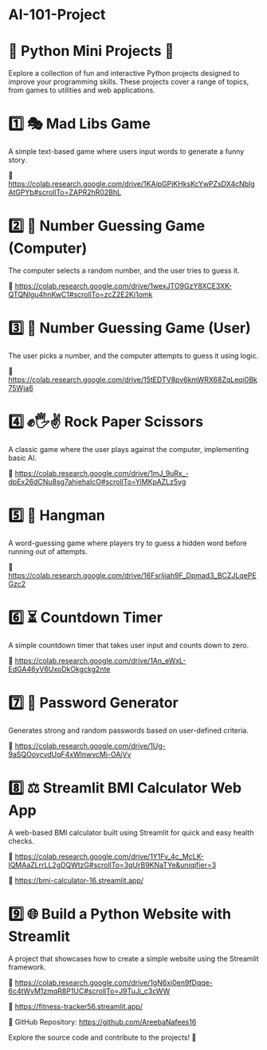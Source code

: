# AI-101-Project


# 🐍 Python Mini Projects 🚀

Explore a collection of fun and interactive Python projects designed to improve your programming skills. These projects cover a range of topics, from games to utilities and web applications.

# 1️⃣ 🎭 Mad Libs Game

A simple text-based game where users input words to generate a funny story.

🔗 https://colab.research.google.com/drive/1KAipGPjKHksKcYwPZsDX4cNbIgAtGPYb#scrollTo=ZAPR2hR02BhL

# 2️⃣ 🎯 Number Guessing Game (Computer)

The computer selects a random number, and the user tries to guess it.

🔗 https://colab.research.google.com/drive/1wexJTO9GzY8XCE3XK-QTQNIgu4hnKwC1#scrollTo=zcZ2E2Ki1omk

# 3️⃣ 🤖 Number Guessing Game (User)

The user picks a number, and the computer attempts to guess it using logic.

🔗 https://colab.research.google.com/drive/15tEDTV8pv6kmWRX68ZqLeqi0Bk75Wja6

# 4️⃣ ✊🖐✌ Rock Paper Scissors

A classic game where the user plays against the computer, implementing basic AI.

🔗 https://colab.research.google.com/drive/1mJ_9uRx_-dpEx26dCNu8sg7ahiehaIcO#scrollTo=YiMKpAZLz5vg

# 5️⃣ 🔡 Hangman

A word-guessing game where players try to guess a hidden word before running out of attempts.

🔗 https://colab.research.google.com/drive/16FsrIjiah9F_Dpmad3_BCZJLqePEGzc2

# 6️⃣ ⏳ Countdown Timer

A simple countdown timer that takes user input and counts down to zero.

🔗 https://colab.research.google.com/drive/1An_eWxL-EdGA46yV6UxoDkOkgckg2nte

# 7️⃣ 🔑 Password Generator

Generates strong and random passwords based on user-defined criteria.

🔗 https://colab.research.google.com/drive/1Ug-9aSQOoycvdUqF4xWlnwvcMj-OAjVv

# 8️⃣ ⚖️ Streamlit BMI Calculator Web App

A web-based BMI calculator built using Streamlit for quick and easy health checks.

🔗 https://colab.research.google.com/drive/1Y1Fv_4c_McLK-lQMAaZLrrLL2gDQWtzG#scrollTo=3qUrB9KNaTYe&uniqifier=3

🔗 https://bmi-calculator-16.streamlit.app/

# 9️⃣ 🌐 Build a Python Website with Streamlit

A project that showcases how to create a simple website using the Streamlit framework.

🔗 https://colab.research.google.com/drive/1gN6xi0en9fDqqe-6c4tWvM1zmqR8P1UC#scrollTo=J9TuJj_c3cWW

🔗 https://fitness-tracker56.streamlit.app/


📌 GitHub Repository: https://github.com/AreebaNafees16

Explore the source code and contribute to the projects! 🚀

